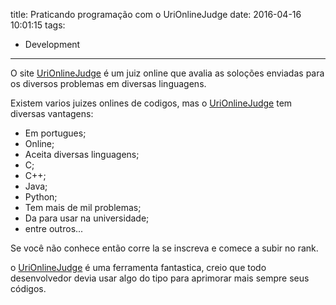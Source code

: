 title: Praticando programação com o UriOnlineJudge
date: 2016-04-16 10:01:15
tags:
 - Development
---
O site [UriOnlineJudge](http://www.urionlinejudge.com.br/ "Site Oficial") é um juiz online que avalia as soloções enviadas para os diversos problemas em diversas linguagens.
<!--more-->
Existem varios juizes onlines de codigos, mas o [UriOnlineJudge](http://www.urionlinejudge.com.br/ "Site Oficial") tem diversas vantagens:
 - Em portugues;
 - Online;
 - Aceita diversas linguagens;
  - C;
  - C++;
  - Java;
  - Python;
 - Tem mais de mil problemas;
 - Da para usar na universidade;
 - entre outros...

Se você não conhece então corre la se inscreva e comece a subir no rank.

o [UriOnlineJudge](http://www.urionlinejudge.com.br/ "Site Oficial") é uma ferramenta fantastica, creio que todo desenvolvedor devia usar algo do tipo para aprimorar mais sempre seus códigos.